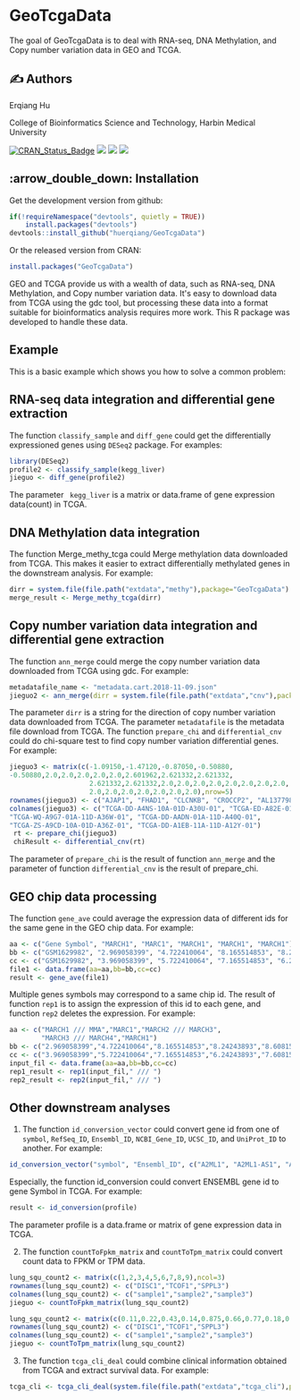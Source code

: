 

# GeoTcgaData

The goal of GeoTcgaData is to deal with RNA-seq, DNA Methylation, and Copy 
number variation data in GEO and TCGA.

## :writing_hand: Authors
Erqiang Hu

College of Bioinformatics Science and Technology, Harbin Medical University

[![CRAN_Status_Badge](http://www.r-pkg.org/badges/version/GeoTcgaData?color=green)](https://cran.r-project.org/package=GeoTcgaData)
![](https://cranlogs.r-pkg.org/badges/grand-total/GeoTcgaData?color=green)
![](https://cranlogs.r-pkg.org/badges/GeoTcgaData?color=green)
![](https://cranlogs.r-pkg.org/badges/last-week/GeoTcgaData?color=green)

## :arrow\_double\_down: Installation

Get the development version from github:

```r
if(!requireNamespace("devtools", quietly = TRUE))
    install.packages("devtools")
devtools::install_github("huerqiang/GeoTcgaData")
```
Or  the released version from CRAN:

``` r
install.packages("GeoTcgaData")
```
GEO and TCGA provide us with a wealth of data, such as RNA-seq, DNA Methylation,  and Copy number variation data. It's easy to download data from TCGA using the  gdc tool, but processing these data into a format suitable for bioinformatics  analysis requires more work. This R package was developed to handle these data.

## Example

This is a basic example which shows you how to solve a common problem:

## RNA-seq data integration and differential gene extraction
The function `classify_sample` and `diff_gene` could get the differentially expressioned genes using `DESeq2` package. For examples:
```r
library(DESeq2)
profile2 <- classify_sample(kegg_liver) 
jieguo <- diff_gene(profile2)
```

The parameter ` kegg_liver` is a matrix or data.frame of gene expression data(count) in TCGA.

## DNA Methylation data integration 
The function Merge_methy_tcga could Merge methylation data downloaded from TCGA. This makes it easier to extract differentially methylated genes in the downstream analysis. For example:

```r
dirr = system.file(file.path("extdata","methy"),package="GeoTcgaData")
merge_result <- Merge_methy_tcga(dirr)
```

## Copy number variation data integration and differential gene extraction
The function `ann_merge` could merge the copy number variation data downloaded from TCGA using gdc. For example:

```r
metadatafile_name <- "metadata.cart.2018-11-09.json"
jieguo2 <- ann_merge(dirr = system.file(file.path("extdata","cnv"),package="GeoTcgaData"),metadatafile=metadatafile_name)
```

The parameter `dirr` is a string for the direction of copy number variation data downloaded from TCGA. The parameter `metadatafile` is the metadata file download from TCGA.
The function `prepare_chi` and `differential_cnv` could do chi-square test to find copy number variation differential genes. For example:

```r
jieguo3 <- matrix(c(-1.09150,-1.47120,-0.87050,-0.50880,
-0.50880,2.0,2.0,2.0,2.0,2.0,2.601962,2.621332,2.621332,
                    2.621332,2.621332,2.0,2.0,2.0,2.0,2.0,2.0,2.0,2.0,
                    2.0,2.0,2.0,2.0,2.0,2.0,2.0),nrow=5)
rownames(jieguo3) <- c("AJAP1", "FHAD1", "CLCNKB", "CROCCP2", "AL137798.3")
colnames(jieguo3) <- c("TCGA-DD-A4NS-10A-01D-A30U-01", "TCGA-ED-A82E-01A-11D-A34Y-01", 
"TCGA-WQ-A9G7-01A-11D-A36W-01", "TCGA-DD-AADN-01A-11D-A40Q-01", 
"TCGA-ZS-A9CD-10A-01D-A36Z-01", "TCGA-DD-A1EB-11A-11D-A12Y-01")
 rt <- prepare_chi(jieguo3)
 chiResult <- differential_cnv(rt)
```

The parameter of `prepare_chi` is the result of function `ann_merge` and the parameter of function `differential_cnv` is the result of prepare_chi.

## GEO chip data processing
The function `gene_ave` could average the expression data of different ids for the same gene in the GEO chip data. For example:

```r
aa <- c("Gene Symbol", "MARCH1", "MARC1", "MARCH1", "MARCH1", "MARCH1")
bb <- c("GSM1629982", "2.969058399", "4.722410064", "8.165514853", "8.24243893", "8.60815086")
cc <- c("GSM1629982", "3.969058399", "5.722410064", "7.165514853", "6.24243893", "7.60815086")
file1 <- data.frame(aa=aa,bb=bb,cc=cc)
result <- gene_ave(file1)
```

Multiple genes symbols may correspond to a same chip id. The result of function `rep1` is to assign the expression of this id to each gene, and function `rep2` deletes the expression. For example:

```r
aa <- c("MARCH1 /// MMA","MARC1","MARCH2 /// MARCH3",
        "MARCH3 /// MARCH4","MARCH1")
bb <- c("2.969058399","4.722410064","8.165514853","8.24243893","8.60815086")
cc <- c("3.969058399","5.722410064","7.165514853","6.24243893","7.60815086")
input_fil <- data.frame(aa=aa,bb=bb,cc=cc)
rep1_result <- rep1(input_fil," /// ")
rep2_result <- rep2(input_fil," /// ")
```

## Other downstream analyses

1. The function `id_conversion_vector` could convert gene id from one of `symbol`, `RefSeq_ID`, `Ensembl_ID`, `NCBI_Gene_ID`, `UCSC_ID`, and `UniProt_ID` to another. For example:

```r
id_conversion_vector("symbol", "Ensembl_ID", c("A2ML1", "A2ML1-AS1", "A4GALT", "A12M1", "AAAS")) 

```


Especially, the function id_conversion could convert  ENSEMBL gene id to gene Symbol in TCGA. For example:

```r
result <- id_conversion(profile)
```

The parameter profile is a data.frame or matrix of gene expression data in TCGA.

2. The function `countToFpkm_matrix` and `countToTpm_matrix` could convert count data to FPKM or TPM data.

```r
lung_squ_count2 <- matrix(c(1,2,3,4,5,6,7,8,9),ncol=3)
rownames(lung_squ_count2) <- c("DISC1","TCOF1","SPPL3")
colnames(lung_squ_count2) <- c("sample1","sample2","sample3")
jieguo <- countToFpkm_matrix(lung_squ_count2)
```

```r
lung_squ_count2 <- matrix(c(0.11,0.22,0.43,0.14,0.875,0.66,0.77,0.18,0.29),ncol=3)
rownames(lung_squ_count2) <- c("DISC1","TCOF1","SPPL3")
colnames(lung_squ_count2) <- c("sample1","sample2","sample3")
jieguo <- countToTpm_matrix(lung_squ_count2)
```
3. The function `tcga_cli_deal` could combine clinical information obtained from TCGA and extract survival data. For example:

```r
tcga_cli <- tcga_cli_deal(system.file(file.path("extdata","tcga_cli"),package="GeoTcgaData"))
```
